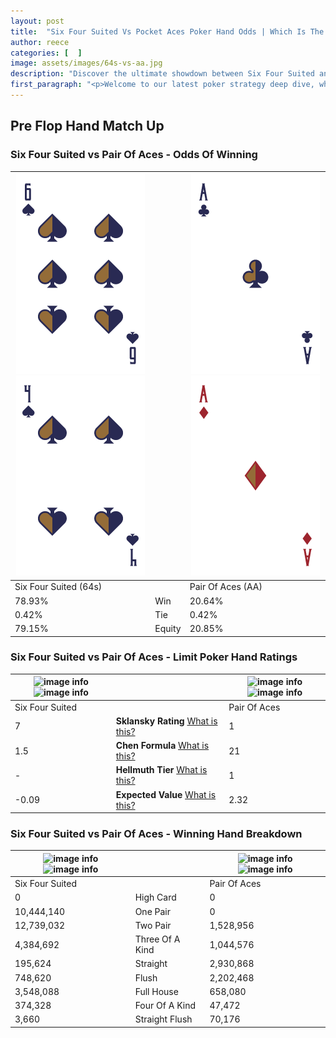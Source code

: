 ```yaml
---
layout: post
title:  "Six Four Suited Vs Pocket Aces Poker Hand Odds | Which Is The Better Hand In Poker? A Complete Guide"
author: reece
categories: [  ]
image: assets/images/64s-vs-aa.jpg
description: "Discover the ultimate showdown between Six Four Suited and Pair Of Aces in poker! Uncover the odds, strategies, and scenarios where one hand triumphs over the other. Get ready to up your poker game with this thrilling analysis."
first_paragraph: "<p>Welcome to our latest poker strategy deep dive, where we're pitting two distinct hands against each other in a high-stakes showdown: Six Four Suited vs Pair Of Aces.</p><p>In the dynamic world of poker, every decision counts, and knowing which hand holds the upper hand is key to your success at the table.</p><p>In this article, we'll dissect these two hands, explore the scenarios where one dominates the other, and equip you with the knowledge to make strategic choices that can tip the odds in your favor.</p><p>Get ready to unravel the intriguing dynamics of these poker hands and elevate your game to new heights.</p>"
---
```




[comment]: # (sp0)

## Pre Flop Hand Match Up

<div class="table hand-ratings" markdown="1"> 



### Six Four Suited vs Pair Of Aces - Odds Of Winning


    
| ![image info](assets/images/hand1/6.png) ![image info](assets/images/hand1/4.png) |  | ![image info](assets/images/hand2/a.png) ![image info](assets/images/hand2/ao.png) |
| -------- | -------- | -------- |
| Six Four Suited (64s) |  | Pair Of Aces (AA) |
| 78.93% | Win | 20.64% |
| 0.42% | Tie | 0.42% |
| 79.15% | Equity | 20.85% |




[comment]: # (sp1)



### Six Four Suited vs Pair Of Aces - Limit Poker Hand Ratings


    
| ![image info](https://www.riverpairs.com/assets/images/hand1/6.png) ![image info](https://www.riverpairs.com/assets/images/hand1/4.png) |  | ![image info](https://www.riverpairs.com/assets/images/hand2/a.png) ![image info](https://www.riverpairs.com/assets/images/hand2/ao.png) |
| -------- | -------- | -------- |
| Six Four Suited |  | Pair Of Aces |
| 7 | **Sklansky Rating** [What is this?](/sklansky-rating-explained) | 1 |
| 1.5 | **Chen Formula** [What is this?](/chen-formula-explained) | 21 |
| - | **Hellmuth Tier** [What is this?](/Hellmuth-tier-explained) | 1 |
| -0.09 | **Expected Value** [What is this?](/expected-value-explained) | 2.32 |




[comment]: # (sp2)



### Six Four Suited vs Pair Of Aces - Winning Hand Breakdown


    
| ![image info](https://www.riverpairs.com/assets/images/hand1/6.png) ![image info](https://www.riverpairs.com/assets/images/hand1/4.png) |  | ![image info](https://www.riverpairs.com/assets/images/hand2/a.png) ![image info](https://www.riverpairs.com/assets/images/hand2/ao.png) |
| -------- | -------- | -------- |
| Six Four Suited |  | Pair Of Aces |
| 0 | High Card | 0 |
| 10,444,140 | One Pair | 0 |
| 12,739,032 | Two Pair | 1,528,956 |
| 4,384,692 | Three Of A Kind | 1,044,576 |
| 195,624 | Straight | 2,930,868 |
| 748,620 | Flush | 2,202,468 |
| 3,548,088 | Full House | 658,080 |
| 374,328 | Four Of A Kind | 47,472 |
| 3,660 | Straight Flush | 70,176 |




[comment]: # (sp3)



</div>

[comment]: # (sp4)



[comment]: # (sp5)

